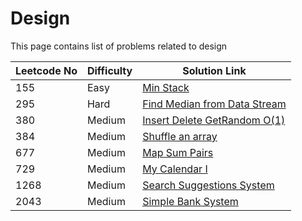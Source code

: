 # Design

This page contains list of problems related to design

| Leetcode No | Difficulty | Solution Link                                                                                                                 |
| ----------- | ---------- | ----------------------------------------------------------------------------------------------------------------------------- |
| 155         | Easy       | [Min Stack](../difficulty-based-problem-index/leetcode-easy/leetcode-155-min-stack.md)                                        |
| 295         | Hard       | [Find Median from Data Stream](../difficulty-based-problem-index/leetcode-hard/leetcode-295-find-median-from-data-stream.md)  |
| 380         | Medium     | [Insert Delete GetRandom O(1)](../difficulty-based-problem-index/leetcode-medium/leetcode-380-insert-delete-getrandom-o-1.md) |
| 384         | Medium     | [Shuffle an array](../difficulty-based-problem-index/leetcode-medium/leetcode-384-shuffle-an-array.md)                        |
| 677         | Medium     | [Map Sum Pairs](../difficulty-based-problem-index/leetcode-medium/leetcode-677-map-sum-pairs.md)                              |
| 729         | Medium     | [My Calendar I](../difficulty-based-problem-index/leetcode-medium/leetcode-729-my-calendar-i.md)                              |
| 1268        | Medium     | [Search Suggestions System](../difficulty-based-problem-index/leetcode-medium/leetcode-1268-search-suggestions-system.md)     |
| 2043        | Medium     | [Simple Bank System](../difficulty-based-problem-index/leetcode-medium/leetcode-2043-simple-bank-system.md)                   |
